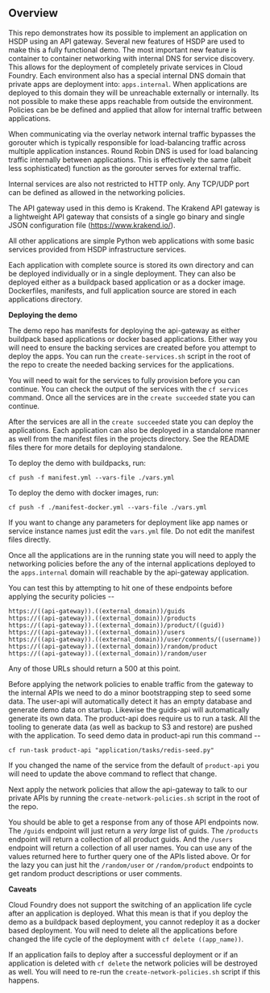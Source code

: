 ## Overview

This repo demonstrates how its possible to implement an application on HSDP
using an API gateway.  Several new features of HSDP are used to make this
a fully functional demo.  The most important new feature is container to
container networking with internal DNS for service discovery.  This allows 
for the deployment of completely private services in Cloud Foundry.  Each
environment also has a special internal DNS domain that private apps are
deployment into: `apps.internal`.  When applications are deployed to this
domain they will be unreachable externally or internally.  Its not possible
to make these apps reachable from outside the environment.  Policies can be
be defined and applied that allow for internal traffic between applications.

When communicating via the overlay network internal traffic bypasses the
gorouter which is typically responsible for load-balancing traffic across
multiple application instances.  Round Robin DNS is used for load balancing
traffic internally between applications.  This is effectively the same (albeit
less sophisticated) function as the gorouter serves for external traffic.

Internal services are also not restricted to HTTP only.  Any TCP/UDP port
can be defined as allowed in the networking policies. 

The API gateway used in this demo is Krakend.  The Krakend API gateway is a
lightweight API gateway that consists of a single go binary and single JSON
configuration file (https://www.krakend.io/).

All other applications are simple Python web applications with some basic
services provided from HSDP infrastructure services.

Each application with complete source is stored its own directory and can be 
deployed individually or in a single deployment.  They can also be deployed
either as a buildpack based application or as a docker image.  Dockerfiles, 
manifests, and full application source are stored in each applications
directory.

**Deploying the demo**

The demo repo has manifests for deploying the api-gateway as either buildpack 
based applications or docker based applications.  Either way you will need to
ensure the backing services are created before you attempt to deploy the apps.
You can run the `create-services.sh` script in the root of the repo to create
the needed backing services for the applications.

You will need to wait for the services to fully provision before you can
continue.  You can check the output of the services with the `cf services` 
command.  Once all the services are in the `create succeeded` state you can
continue.

After the services are all in the `create succeeded` state you can deploy the
applications.  Each application can also be deployed in a standalone manner as
well from the manifest files in the projects directory.  See the README files
there for more details for deploying standalone.

To deploy the demo with buildpacks, run:

```
cf push -f manifest.yml --vars-file ./vars.yml
```

To deploy the demo with docker images, run:

```
cf push -f ./manifest-docker.yml --vars-file ./vars.yml
```

If you want to change any parameters for deployment like app names or service
instance names just edit the `vars.yml` file.  Do not edit the manifest files
directly.

Once all the applications are in the running state you will need to apply the
networking policies before the any of the internal applications deployed to
the `apps.internal` domain will reachable by the api-gateway application.

You can test this by attempting to hit one of these endpoints before applying
the security policies --

```
https://((api-gateway)).((external_domain))/guids
https://((api-gateway)).((external_domain))/products
https://((api-gateway)).((external_domain))/product/((guid))
https://((api-gateway)).((external_domain))/users
https://((api-gateway)).((external_domain))/user/comments/((username))
https://((api-gateway)).((external_domain))/random/product
https://((api-gateway)).((external_domain))/random/user
```

Any of those URLs should return a 500 at this point.

Before applying the network policies to enable traffic from the gateway to the
internal APIs we need to do a minor bootstrapping step to seed some data.  The
user-api will automatically detect it has an empty database and generate demo
data on startup.  Likewise the guids-api will automatically generate its own
data.  The product-api does require us to run a task.  All the tooling to
generate data (as well as backup to S3 and restore) are pushed with the
application.  To seed demo data in product-api run this command --

```
cf run-task product-api "application/tasks/redis-seed.py"
```

If you changed the name of the service from the default of `product-api` you
will need to update the above command to reflect that change.

Next apply the network policies that allow the  api-gateway to talk to our
private APIs by running the `create-network-policies.sh` script in the root of
the repo.

You should be able to get a response from any of those API endpoints now.  The
`/guids` endpoint will just return a _very large_ list of guids.  The
`/products` endpoint will return a collection of all product guids.  And the
`/users` endpoint will return a collection of all user names.  You can use any
of the values returned here to further query one of the APIs listed above.  Or
for the lazy you can just hit the `/random/user` or `/random/product`
endpoints to get random product descriptions or user comments.

**Caveats**

Cloud Foundry does not support the switching of an application life cycle after
an application is deployed.  What this mean is that if you deploy the demo as
a buildpack based deployment, you cannot redeploy it as a docker based
deployment.  You will need to delete all the applications before changed the
life cycle of the deployment with `cf delete ((app_name))`.

If an application fails to deploy after a successful deployment or if an
application is deleted with `cf delete` the network policies will be destroyed
as well.  You will need to re-run the `create-network-policies.sh` script if
this happens.
